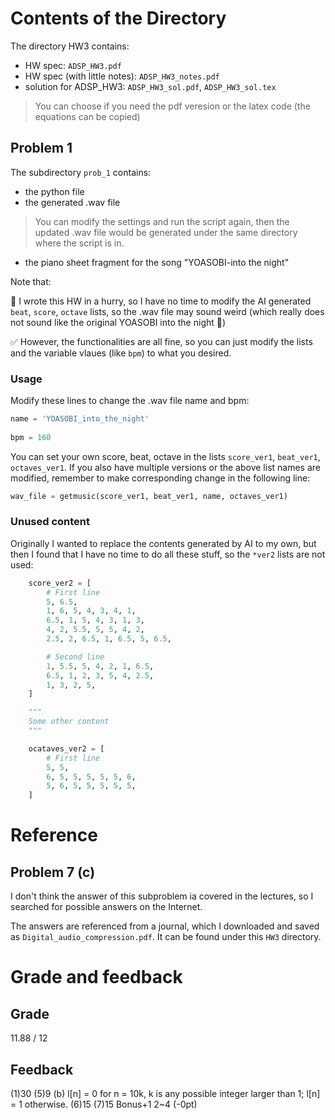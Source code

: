 # Contents of the Directory 

The directory HW3 contains:
- HW spec: `ADSP_HW3.pdf`
- HW spec (with little notes): `ADSP_HW3_notes.pdf`
- solution for ADSP_HW3: `ADSP_HW3_sol.pdf`, `ADSP_HW3_sol.tex`
> You can choose if you need the pdf veresion or the latex code (the equations can be copied)
 

## Problem 1

The subdirectory `prob_1` contains:
- the python file
- the generated .wav file
> You can modify the settings and run the script again, then the updated .wav file would be generated under the same directory where the script is in. 
- the piano sheet fragment for the song "YOASOBI-into the night"

Note that: 

:small_blue_diamond: I wrote this HW in a hurry, so I have no time to modify the AI generated `beat`, `score`, `octave` lists, so the .wav file may sound weird (which really does not sound like the original YOASOBI into the night :rofl:)

:white_check_mark: However, the functionalities are all fine, so you can just modify the lists and the variable vlaues (like `bpm`) to what you desired.

### Usage

Modify these lines to change the .wav file name and bpm:

```python
name = 'YOASOBI_into_the_night'
    
bpm = 160 
```

You can set your own score, beat, octave in the lists `score_ver1`, `beat_ver1`, `octaves_ver1`.
If you also have multiple versions or the above list names are modified, remember to make corresponding change in the following line:

```python
wav_file = getmusic(score_ver1, beat_ver1, name, octaves_ver1)
```

### Unused content

Originally I wanted to replace the contents generated by AI to my own, but then I found that I have no time to do all these stuff, so the `*ver2` lists are not used:

```python
    score_ver2 = [
        # First line
        5, 6.5, 
        1, 6, 5, 4, 3, 4, 1,
        6.5, 1, 5, 4, 3, 1, 3,
        4, 2, 5.5, 5, 5, 4, 2,
        2.5, 2, 6.5, 1, 6.5, 5, 6.5,

        # Second line
        1, 5.5, 5, 4, 2, 1, 6.5, 
        6.5, 1, 2, 3, 5, 4, 2.5,
        1, 3, 2, 5,
    ]

    """
    Some other content
    """

    ocataves_ver2 = [
        # First line
        5, 5, 
        6, 5, 5, 5, 5, 5, 6,
        5, 6, 5, 5, 5, 5, 5,
    ]
```

# Reference

## Problem 7 (c)

I don't think the answer of this subproblem ia covered in the lectures, so I searched for possible answers on the Internet.

The answers are referenced from a journal, which I downloaded and saved as `Digital_audio_compression.pdf`. It can be found under this `HW3` directory.

# Grade and feedback

## Grade

11.88 / 12

## Feedback

(1)30 
(5)9 (b) l[n] = 0 for n = 10k, k is any possible integer larger than 1; l[n] = 1 otherwise. 
(6)15 
(7)15 
Bonus+1
2~4 (-0pt)